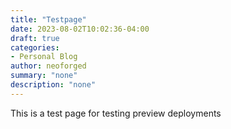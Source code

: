 ```yaml
---
title: "Testpage"
date: 2023-08-02T10:02:36-04:00
draft: true
categories:
- Personal Blog
author: neoforged
summary: "none"
description: "none"
---
```


This is a test page for testing preview deployments